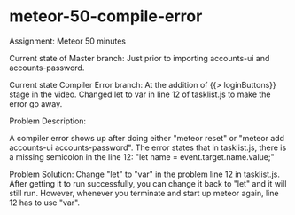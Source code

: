 # meteor-50-compile-error
Assignment: Meteor 50 minutes

Current state of Master branch:
Just prior to importing accounts-ui and accounts-password.

Current state Compiler Error branch:
At the addition of {{> loginButtons}} stage in the video.  Changed let to var in line 12 of tasklist.js to make the error go away.

Problem Description:

A compiler error shows up after doing either "meteor reset" or "meteor add accounts-ui accounts-password".  The error states that in tasklist.js, there is a missing semicolon in the line 12: "let name = event.target.name.value;"

Problem Solution:
Change "let" to "var" in the problem line 12 in tasklist.js.  After getting it to run successfully, you can change it back to "let" and it will still run.  However, whenever you terminate and start up meteor again, line 12 has to use "var".
